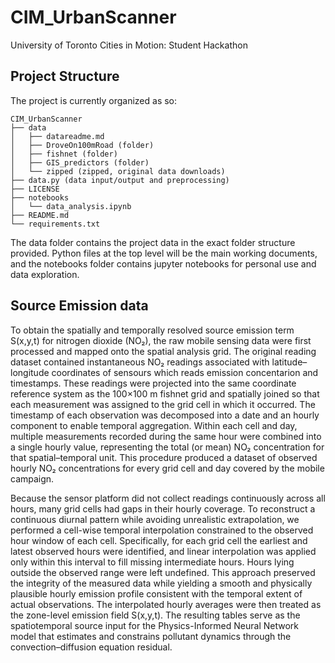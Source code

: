 # CIM_UrbanScanner
University of Toronto Cities in Motion: Student Hackathon

## Project Structure

The project is currently organized as so:

```
CIM_UrbanScanner
├── data
│   ├── datareadme.md
│   ├── DroveOn100mRoad (folder)
│   ├── fishnet (folder)
│   ├── GIS_predictors (folder)
│   └── zipped (zipped, original data downloads)
├── data.py (data input/output and preprocessing)
├── LICENSE
├── notebooks
│   └── data_analysis.ipynb
├── README.md
└── requirements.txt
```

The data folder contains the project data in the exact folder structure provided. Python files at the top level will be the main working documents, and the notebooks folder contains jupyter notebooks for personal use and data exploration.

## Source Emission data

To obtain the spatially and temporally resolved source emission term S(x,y,t) for nitrogen dioxide (NO₂), the raw mobile sensing data were first processed and mapped onto the spatial analysis grid. The original reading dataset contained instantaneous NO₂ readings associated with latitude–longitude coordinates of sensours which reads emission concentarion  and timestamps. These readings were projected into the same coordinate reference system as the 100×100 m fishnet grid and spatially joined so that each measurement was assigned to the grid cell in which it occurred. The timestamp of each observation was decomposed into a date and an hourly component to enable temporal aggregation. Within each cell and day, multiple measurements recorded during the same hour were combined into a single hourly value, representing the total (or mean) NO₂ concentration for that spatial–temporal unit. This procedure produced a dataset of observed hourly NO₂ concentrations for every grid cell and day covered by the mobile campaign.

Because the sensor platform did not collect readings continuously across all hours, many grid cells had gaps in their hourly coverage. To reconstruct a continuous diurnal pattern while avoiding unrealistic extrapolation, we performed a cell-wise temporal interpolation constrained to the observed hour window of each cell. Specifically, for each grid cell the earliest and latest observed hours were identified, and linear interpolation was applied only within this interval to fill missing intermediate hours. Hours lying outside the observed range were left undefined. This approach preserved the integrity of the measured data while yielding a smooth and physically plausible hourly emission profile consistent with the temporal extent of actual observations. The interpolated hourly averages were then treated as the zone-level emission field S(x,y,t). The resulting tables serve as the spatiotemporal source input for the Physics-Informed Neural Network model that estimates and constrains pollutant dynamics through the convection–diffusion equation residual.

